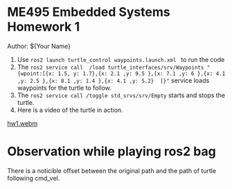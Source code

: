 # ME495 Embedded Systems Homework 1
Author: ${Your Name}
1. Use `ros2 launch turtle_control waypoints.launch.xml ` to run the code
2. The `ros2 service call  /load turtle_interfaces/srv/Waypoints "{wpoint:[{x: 1.5, y: 1.7},{x: 2.1 ,y: 9.5 },{x: 7.1 ,y: 6 },{x: 4.1 ,y: 2.5 },{x: 8.1 ,y: 1.4 },{x: 4.1 ,y: 5.2}  ]}"` service loads waypoints for the turtle to follow.
3. The `ros2 service call /toggle std_srvs/srv/Empty` starts and stops the turtle.
4. Here is a video of the turtle in action.

  [hw1.webm](https://github.com/ME495-EmbeddedSystems/homework1-aawizard/assets/58395886/89aced01-42ba-44b7-b506-801a75f24f50)


# Observation while playing ros2 bag

There is a noticible offset between the original path and the path of turtle following cmd_vel.